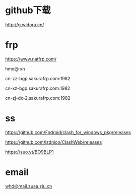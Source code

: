 # github下载

http://g.widora.cn/
# frp
https://www.natfrp.com/     

hmo@ xn

cn-zz-bgp.sakurafrp.com:1982

cn-xz-bgp.sakurafrp.com:1982

cn-zj-dx-2.sakurafrp.com:1982

# ss

https://github.com/Fndroid/clash_for_windows_pkg/releases

https://github.com/lzdnico/ClashWeb/releases

https://suo.yt/BO9BLP1

# email

whd@mail.zuaa.zju.cn